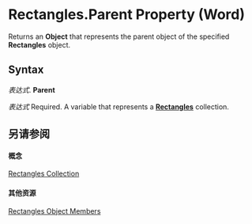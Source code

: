 
# Rectangles.Parent Property (Word)

Returns an  **Object** that represents the parent object of the specified **Rectangles** object.


## Syntax

 _表达式_. **Parent**

 _表达式_ Required. A variable that represents a **[Rectangles](c1de5e7f-13b1-e35a-d9f1-9a8f1246e2e5.md)** collection.


## 另请参阅


#### 概念


[Rectangles Collection](c1de5e7f-13b1-e35a-d9f1-9a8f1246e2e5.md)
#### 其他资源


[Rectangles Object Members](http://msdn.microsoft.com/library/d517959a-7551-e5d3-d732-31b2124b3e4f%28Office.15%29.aspx)